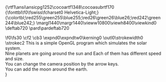 {\rtf1\ansi\ansicpg1252\cocoartf1348\cocoasubrtf170
{\fonttbl\f0\fswiss\fcharset0 Helvetica-Light;}
{\colortbl;\red255\green255\blue255;\red26\green26\blue26;\red242\green244\blue242;}
\margl1440\margr1440\vieww10800\viewh8400\viewkind0
\deftab720
\pard\pardeftab720

\f0\fs30 \cf2 \cb3 \expnd0\expndtw0\kerning0
\outl0\strokewidth0 \strokec2 This is a simple OpenGL program which simulates the solar system. \
Nine planets are going around the sun and Each of them has different speed and size. \
You can change the camera position by the arrow keys.\
You can add the moon around the earth.\
}
